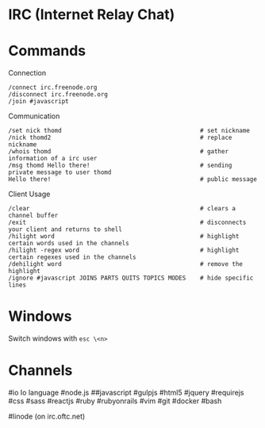
# IRC (Internet Relay Chat)

# Commands

  Connection

    /connect irc.freenode.org
    /disconnect irc.freenode.org
    /join #javascript

  Communication
  
    /set nick thomd                                       # set nickname
    /nick thomd2                                          # replace nickname
    /whois thomd                                          # gather information of a irc user
    /msg thomd Hello there!                               # sending private message to user thomd
    Hello there!                                          # public message

  Client Usage

    /clear                                                # clears a channel buffer
    /exit                                                 # disconnects your client and returns to shell
    /hilight word                                         # highlight certain words used in the channels
    /hilight -regex word                                  # highlight certain regexes used in the channels
    /dehilight word                                       # remove the highlight
    /ignore #javascript JOINS PARTS QUITS TOPICS MODES    # hide specific lines

# Windows

  Switch windows with `esc \<n>`

# Channels

  #io            Io language
  #node.js
  ##javascript
  #gulpjs
  #html5
  #jquery
  #requirejs
  #css
  #sass
  #reactjs
  #ruby
  #rubyonrails
  #vim
  #git
  #docker
  #bash

  #linode (on irc.oftc.net)


